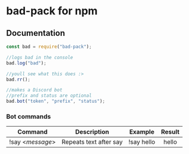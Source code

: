 # bad-pack for npm

## Documentation

```js
const bad = require("bad-pack");

//logs bad in the console
bad.log("bad");

//youll see what this does :>
bad.rr();

//makes a Discord bot
//prefix and status are optional
bad.bot("token", "prefix", "status");
```

### Bot commands

| Command       | Description| Example           | Result      |
| ------------- |:-------------:|:-------------:|:-------------:|
|!say <*message*> | Repeats text after say | !say hello | hello
